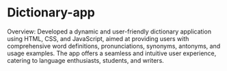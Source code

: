 # Dictionary-app
Overview:
Developed a dynamic and user-friendly dictionary application using HTML, CSS, and JavaScript, aimed at providing users with comprehensive word definitions, pronunciations, synonyms, antonyms, and usage examples. The app offers a seamless and intuitive user experience, catering to language enthusiasts, students, and writers.

